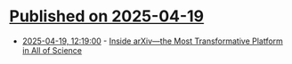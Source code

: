 # [Published on 2025-04-19](index.md)

* [2025-04-19, 12:19:00](https://soylentnews.org/article.pl?sid=25/04/18/040226&from=rss) - [Inside arXiv—the Most Transformative Platform in All of Science](https://soylentnews.org/article.pl?sid=25/04/18/040226&from=rss)

